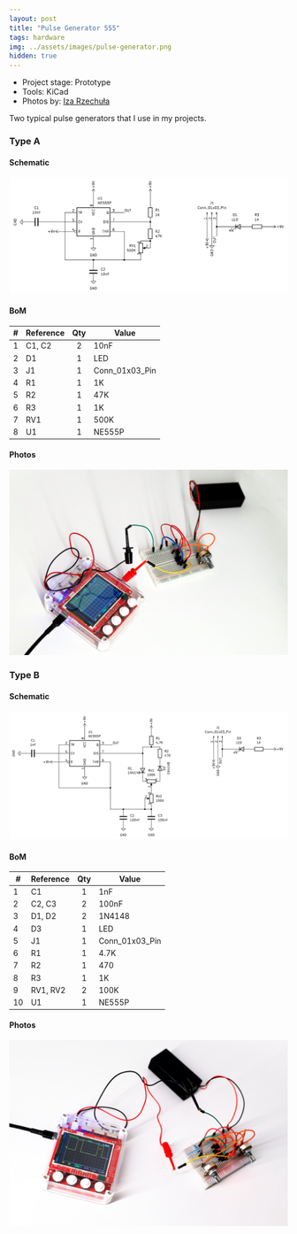 ```yaml
---
layout: post
title: "Pulse Generator 555"
tags: hardware
img: ../assets/images/pulse-generator.png
hidden: true
---
```


- Project stage: Prototype
- Tools: KiCad
- Photos by: [Iza Rzechuła](https://www.iza.rzechula.pl/)

Two typical pulse generators that I use in my projects.

### Type A

#### Schematic

![pulse-generator-a-schematic.png](../assets/images/pulse-generator-a-schematic.png)

#### BoM

|#  |Reference|Qty|Value         |
|---|---------|:-:|--------------|
|1  |C1, C2   |2  |10nF          |
|2  |D1       |1  |LED           |
|3  |J1       |1  |Conn_01x03_Pin|
|4  |R1       |1  |1K            |
|5  |R2       |1  |47K           |
|6  |R3       |1  |1K            |
|7  |RV1      |1  |500K          |
|8  |U1       |1  |NE555P        |


#### Photos

![pulse-generator-a.png](../assets/images/pulse-generator-a.png)

### Type B

#### Schematic

![pulse-generator-b-schematic.png](../assets/images/pulse-generator-b-schematic.png)

#### BoM

|#  |Reference|Qty|Value         |
|---|---------|:-:|--------------|
|1  |C1       |1  |1nF           |
|2  |C2, C3   |2  |100nF         |
|3  |D1, D2   |2  |1N4148        |
|4  |D3       |1  |LED           |
|5  |J1       |1  |Conn_01x03_Pin|
|6  |R1       |1  |4.7K          |
|7  |R2       |1  |470           |
|8  |R3       |1  |1K            |
|9  |RV1, RV2 |2  |100K          |
|10 |U1       |1  |NE555P        |

#### Photos

![pulse-generator-b.png](../assets/images/pulse-generator-b.png)
